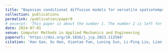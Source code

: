 ```yaml
---
title: "Bayesian conditional diffusion models for versatile spatiotemporal turbulence generation"
collection: publications
permalink: /publication/paper0
# excerpt: 'This paper is about the number 1. The number 2 is left for future work.'
date: 2024-07-01
venue: Computer Methods in Applied Mechanics and Engineering
paperurl: 'https://doi.org/10.1016/j.jcp.2023.112584'
citation: 'Han Gao, Xu Han, Xiantao Fan, Luning Sun, Li-Ping Liu, Lian Duan, Jian-Xun Wang*. &quot;Bayesian conditional diffusion models for versatile spatiotemporal turbulence generation.&quot; <i>Computer Methods in Applied Mechanics and Engineering.</i>. 2024, 107749.'
---
```

